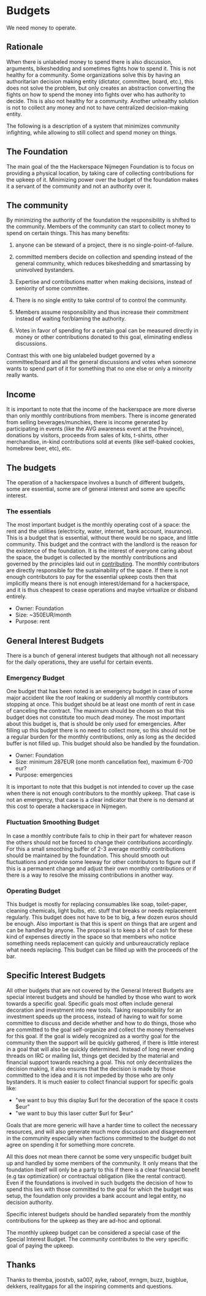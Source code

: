 # Budgets

We need money to operate.

## Rationale

When there is unlabeled money to spend there is also discussion,
arguments, bikeshedding and sometimes fights how to spend it. This is
not healthy for a community. Some organizations solve this by having
an authoritarian decision making entity (dictator, committee, board,
etc.), this does not solve the problem, but only creates an
abstraction converting the fights on how to spend the money into
fights over who has authority to decide. This is also not healthy for
a community. Another unhealthy solution is not to collect any money
and not to have centralized decision-making entity.

The following is a description of a system that minimizes community
infighting, while allowing to still collect and spend money on things.

## The Foundation

The main goal of the the Hackerspace Nijmegen Foundation is to focus
on providing a physical location, by taking care of collecting
contributions for the upkeep of it. Minimizing power over the budget of
the foundation makes it a servant of the community and not an
authority over it.

## The community

By minimizing the authority of the foundation the responsibility is
shifted to the community. Members of the community can start to
collect money to spend on certain things. This has many benefits:

  1. anyone can be steward of a project, there is no
     single-point-of-failure.

  2. committed members decide on collection and spending instead of
     the general community, which reduces bikeshedding and smartassing
     by uninvolved bystanders.

  3. Expertise and contributions matter when making decisions, instead
     of seniority of some committee.

  4. There is no single entity to take control of to control the
     community.

  5. Members assume responsibility and thus increase their commitment
     instead of waiting for/blaming the authority.

  6. Votes in favor of spending for a certain goal can be measured
     directly in money or other contributions donated to this goal,
     eliminating endless discussions.

Contrast this with one big unlabeled budget governed by a
committee/board and all the general discussions and votes when someone
wants to spend part of it for something that no one else or only a
minority really wants.

## Income

It is important to note that the income of the hackerspace are more
diverse than only monthly contributions from members. There is income
generated from selling beverages/munchies, there is income generated
by participating in events (like the AVG awareness event at the
Province), donations by visitors, proceeds from sales of kits,
t-shirts, other merchandise, in-kind contributions sold at events
(like self-baked cookies, homebrew beer, etc), etc.

## The budgets

The operation of a hackerspace involves a bunch of different budgets,
some are essential, some are of general interest and some are specific
interest.

### The essentials

The most important budget is the monthly operating cost of a space:
the rent and the utilities (electricity, water, internet, bank account,
insurance). This is a budget that is essential, without there would be
no space, and little community. This budget and the contract with the
landlord is the reason for the existence of the foundation. It is the
interest of everyone caring about the space, the budget is collected
by the monthly contributions and governed by the principles laid out
in [contributing](contributing). The monthly contributors are
directly responsible for the sustainability of the space. If there is
not enough contributors to pay for the essential upkeep costs then
that implicitly means there is not enough interest/demand for a
hackerspace, and it is thus cheapest to cease operations and maybe
virtualize or disband entirely.

 - Owner: Foundation
 - Size: ~350EUR/month
 - Purpose: rent

## General Interest Budgets

There is a bunch of general interest budgets that although not all
necessary for the daily operations, they are useful for certain
events.

### Emergency Budget

One budget that has been noted is an emergency budget in case of some
major accident like the roof leaking or suddenly all monthly
contributors stopping at once. This budget should be at least one
month of rent in case of canceling the contract. The maximum should
be chosen so that this budget does not constitute too much dead
money. The most important about this budget is, that is should be only
used for emergencies. After filling up this budget there is no need to
collect more, so this should not be a regular burden for the monthly
contributions, only as long as the decided buffer is not filled
up. This budget should also be handled by the foundation.

  - Owner: Foundation
  - Size: minimum 287EUR (one month cancellation fee), maximum 6-700 eur?
  - Purpose: emergencies

It is important to note that this budget is not intended to cover up
the case when there is not enough contributors to the monthly
upkeep. That case is not an emergency, that case is a clear indicator
that there is no demand at this cost to operate a hackerspace in
Nijmegen.

### Fluctuation Smoothing Budget

In case a monthly contribute fails to chip in their part for whatever
reason the others should not be forced to change their contributions
accordingly. For this a small smoothing buffer of 2-3 average monthly
contributions should be maintained by the foundation. This should
smooth out fluctuations and provide some leeway for other contributors
to figure out if this is a permanent change and adjust their own
monthly contributions or if there is a way to resolve the missing
contributions in another way.

### Operating Budget

This budget is mostly for replacing consumables like soap,
toilet-paper, cleaning chemicals, light bulbs, etc. stuff that breaks
or needs replacement regularly. This budget does not have to be to
big, a few dozen euros should be enough. Also important is that this
is spent on things that are urgent and can be handled by anyone. The
proposal is to keep a bit of cash for these kind of expenses directly
in the space so that members who notice something needs replacement
can quickly and unbureaucraticly replace what needs replacing. This
budget can be filled up with the proceeds of the bar.

## Specific Interest Budgets

All other budgets that are not covered by the General Interest Budgets
are special interest budgets and should be handled by those who want
to work towards a specific goal. Specific goals most often include
general decoration and investment into new tools. Taking
responsibility for an investment speeds up the process, instead of
having to wait for some committee to discuss and decide whether and
how to do things, those who are committed to the goal self-organize
and collect the money themselves for this goal. If the goal is widely
recognized as a worthy goal for the community then the support will be
quickly gathered, if there is little interest in a goal that will also
be quickly determined. Instead of long never ending threads on IRC or
mailing list, things get decided by the material and financial support
towards reaching a goal. This not only decentralizes the decision
making, it also ensures that the decision is made by those committed to
the idea and it is not impeded by those who are only bystanders. It is
much easier to collect financial support for specific goals like:

  - "we want to buy this display $url for the decoration of the space it costs $eur"
  - "we want to buy this laser cutter $url for $eur"

Goals that are more generic will have a harder time to collect the
necessary resources, and will also generate much more discussion and
disagreement in the community especially when factions committed to
the budget do not agree on spending it for something more concrete.

All this does not mean there cannot be some very unspecific budget
built up and handled by some members of the community. It only means
that the foundation itself will only be a party to this if there is a
clear financial benefit (e.g tax optimization) or contractual
obligation (like the rental contract). Even if the foundations is
involved in such budgets the decision of how to spend this lies with
those committed to the goal for which the budget was setup, the
foundation only provides a bank account and legal entity, no decision
authority.

Specific interest budgets should be handled separately from the
monthly contributions for the upkeep as they are ad-hoc and optional.

The monthly upkeep budget can be considered a special case of the
Special Interest Budget. The community contributes to the very
specific goal of paying the upkeep.

## Thanks

Thanks to themba, joostvb, sa007, ayke, raboof, mrngm, buzz, bugblue,
dekkers, realitygaps for all the inspiring comments and questions.
